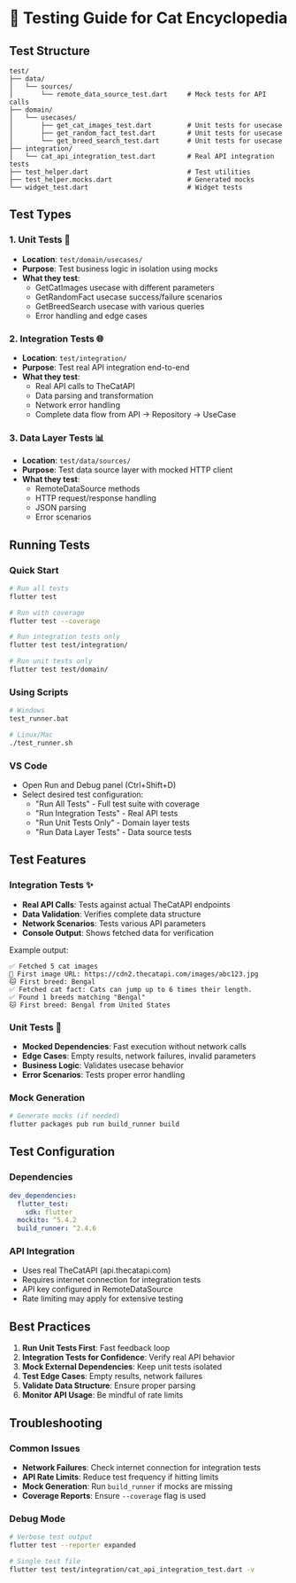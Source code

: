# 🧪 Testing Guide for Cat Encyclopedia

## Test Structure

```
test/
├── data/
│   └── sources/
│       └── remote_data_source_test.dart     # Mock tests for API calls
├── domain/
│   └── usecases/
│       ├── get_cat_images_test.dart         # Unit tests for usecase
│       ├── get_random_fact_test.dart        # Unit tests for usecase
│       └── get_breed_search_test.dart       # Unit tests for usecase
├── integration/
│   └── cat_api_integration_test.dart        # Real API integration tests
├── test_helper.dart                         # Test utilities
├── test_helper.mocks.dart                   # Generated mocks
└── widget_test.dart                         # Widget tests
```

## Test Types

### 1. Unit Tests 🔧
- **Location**: `test/domain/usecases/`
- **Purpose**: Test business logic in isolation using mocks
- **What they test**:
  - GetCatImages usecase with different parameters
  - GetRandomFact usecase success/failure scenarios  
  - GetBreedSearch usecase with various queries
  - Error handling and edge cases

### 2. Integration Tests 🌐
- **Location**: `test/integration/`
- **Purpose**: Test real API integration end-to-end
- **What they test**:
  - Real API calls to TheCatAPI
  - Data parsing and transformation
  - Network error handling
  - Complete data flow from API → Repository → UseCase

### 3. Data Layer Tests 📊
- **Location**: `test/data/sources/`
- **Purpose**: Test data source layer with mocked HTTP client
- **What they test**:
  - RemoteDataSource methods
  - HTTP request/response handling
  - JSON parsing
  - Error scenarios

## Running Tests

### Quick Start
```bash
# Run all tests
flutter test

# Run with coverage
flutter test --coverage

# Run integration tests only
flutter test test/integration/

# Run unit tests only  
flutter test test/domain/
```

### Using Scripts
```bash
# Windows
test_runner.bat

# Linux/Mac
./test_runner.sh
```

### VS Code
- Open Run and Debug panel (Ctrl+Shift+D)
- Select desired test configuration:
  - "Run All Tests" - Full test suite with coverage
  - "Run Integration Tests" - Real API tests
  - "Run Unit Tests Only" - Domain layer tests
  - "Run Data Layer Tests" - Data source tests

## Test Features

### Integration Tests ✨
- **Real API Calls**: Tests against actual TheCatAPI endpoints
- **Data Validation**: Verifies complete data structure
- **Network Scenarios**: Tests various API parameters
- **Console Output**: Shows fetched data for verification

Example output:
```
✅ Fetched 5 cat images
📸 First image URL: https://cdn2.thecatapi.com/images/abc123.jpg
🐱 First breed: Bengal
✅ Fetched cat fact: Cats can jump up to 6 times their length.
✅ Found 1 breeds matching "Bengal"
🐱 First breed: Bengal from United States
```

### Unit Tests 🎯
- **Mocked Dependencies**: Fast execution without network calls
- **Edge Cases**: Empty results, network failures, invalid parameters
- **Business Logic**: Validates usecase behavior
- **Error Scenarios**: Tests proper error handling

### Mock Generation
```bash
# Generate mocks (if needed)
flutter packages pub run build_runner build
```

## Test Configuration

### Dependencies
```yaml
dev_dependencies:
  flutter_test:
    sdk: flutter
  mockito: ^5.4.2
  build_runner: ^2.4.6
```

### API Integration
- Uses real TheCatAPI (api.thecatapi.com)
- Requires internet connection for integration tests
- API key configured in RemoteDataSource
- Rate limiting may apply for extensive testing

## Best Practices

1. **Run Unit Tests First**: Fast feedback loop
2. **Integration Tests for Confidence**: Verify real API behavior  
3. **Mock External Dependencies**: Keep unit tests isolated
4. **Test Edge Cases**: Empty results, network failures
5. **Validate Data Structure**: Ensure proper parsing
6. **Monitor API Usage**: Be mindful of rate limits

## Troubleshooting

### Common Issues
- **Network Failures**: Check internet connection for integration tests
- **API Rate Limits**: Reduce test frequency if hitting limits
- **Mock Generation**: Run `build_runner` if mocks are missing
- **Coverage Reports**: Ensure `--coverage` flag is used

### Debug Mode
```bash
# Verbose test output
flutter test --reporter expanded

# Single test file
flutter test test/integration/cat_api_integration_test.dart -v
```
